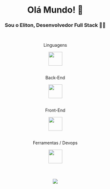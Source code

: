 <div align='center'>
  
# Olá Mundo! 👋 

### Sou o Eliton, Desenvolvedor Full Stack 👨‍💻

<br>
<p>Linguagens</p>
<div>
  <img style='height: 45px' src="https://skillicons.dev/icons?i=typescript,javascript,py&theme=dark" />
</div>
<br>
<p>Back-End</p>
<div>
<img style='height: 45px' src="https://skillicons.dev/icons?i=nest,postgres,mysql,mongo&theme=dark" />
</div>
<br>
<p>Front-End</p>
<div>
<img style='height: 45px' src="https://skillicons.dev/icons?i=react,next,tailwind,styledcomponents&theme=dark" />
</div>
<br>
<p>Ferramentas / Devops</p>
<div>
<img style='height: 45px' src="https://skillicons.dev/icons?i=docker,linux,bash,git&theme=dark" />
</div>
<br>
<br>
<br>
<img align='center' style='max-width: 500px' src="https://github-readme-stats-sigma-five.vercel.app/api?username=elitonrosa&theme=dark&count_private=true&bg_color=0d1117"/>
</div>

